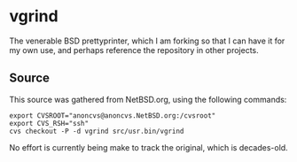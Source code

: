 vgrind
======

The venerable BSD prettyprinter, which I am forking so that I can have it for my own use, and perhaps reference the repository in other projects.

Source
------
This source was gathered from NetBSD.org, using the following
commands:

    export CVSROOT="anoncvs@anoncvs.NetBSD.org:/cvsroot"
    export CVS_RSH="ssh"
    cvs checkout -P -d vgrind src/usr.bin/vgrind
	
No effort is currently being make to track the original, which is decades-old.
